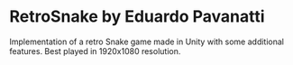 # RetroSnake by Eduardo Pavanatti

Implementation of a retro Snake game made in Unity with some additional features.
Best played in 1920x1080 resolution.
